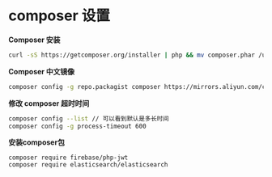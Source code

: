 # composer 设置

**Composer 安装**

```sh
curl -sS https://getcomposer.org/installer | php && mv composer.phar /usr/local/bin/composer
```

**Composer 中文镜像**

```sh
composer config -g repo.packagist composer https://mirrors.aliyun.com/composer/
```

**修改 composer 超时时间**

```sh
composer config --list // 可以看到默认是多长时间
composer config -g process-timeout 600
```

**安装composer包**

```
composer require firebase/php-jwt
composer require elasticsearch/elasticsearch
```



